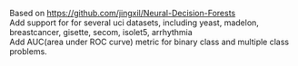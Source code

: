 Based on https://github.com/jingxil/Neural-Decision-Forests  
Add support for for several uci datasets, including yeast, madelon, breastcancer, gisette, secom, isolet5, arrhythmia  
Add AUC(area under ROC curve) metric for binary class and multiple class problems.
